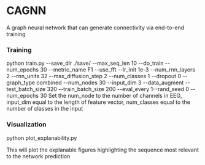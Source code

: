 # CAGNN
A graph neural network that can generate connectivity via end-to-end training

### Training
python train.py --save_dir ./save/ --max_seq_len 10 --do_train --num_epochs 30 --metric_name F1 --use_fft --lr_init 1e-3 --num_rnn_layers 2 --rnn_units 32 --max_diffusion_step 2 --num_classes 1 --dropout 0 --graph_type combined --num_nodes 30 --input_dim 3 --data_augment --test_batch_size 320 --train_batch_size 200 --eval_every 1--rand_seed 0 --num_epochs 30
Set the num_node to the number of channels in EEG, input_dim equal to the length of feature vector, num_classes equal to the number of classes in the input

### Visualization
python plot_explanability.py

This will plot the explanable figures highlighting the sequence most relevant to the network prediction
